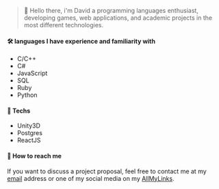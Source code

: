 > 👋 Hello there, i'm David a programming languages enthusiast, developing games, web applications, and academic projects in the most different technologies.

#### 🛠️ languages I have experience and familiarity with
  - C/C++
  - C#
  - JavaScript
  - SQL 
  - Ruby
  - Python

#### 🔧 Techs
  - Unity3D
  - Postgres
  - ReactJS

#### 📧 How to reach me

If you want to discuss a project proposal, feel free to contact me at my [email](mailto:davidshcosta@gmail.com) address or one of my social media on my [AllMyLinks](https://allmylinks.com/scostadavid).
